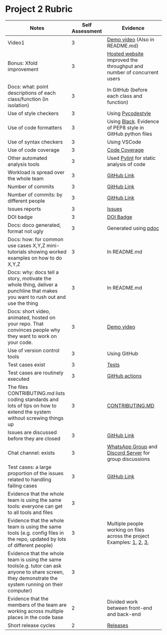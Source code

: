 
# Project 2 Rubric

|Notes|Self Assessment|Evidence|
|-----|-|---------|
|Video1|3|     [Demo video](https://drive.google.com/file/d/1U5LNl1cE1eTF9zviGfF5Q9E83D4w1NIV/view?usp=share_link) (Also in README.md)        |
|Bonus: Xfold improvement|3|[Hosted website](http://44.204.178.112:5000/) improved the throughput and number of concurrent users|
|Docs: what: point descriptions of each class/function (in isolation)|3|	In GitHub (before each class and function)|
|Use of style checkers|3|Using [Pycodestyle](https://pypi.org/project/pep8/)|
|Use of code formatters|3|Using [Black](https://black.readthedocs.io/en/stable/). Evidence of PEP8 style in GitHub python files|
|Use of syntax checkers|3|Using VSCode|
|Use of code coverage|3|[Code Coverage](https://drive.google.com/file/d/1oO6JZ_l4851oo6Akqr53Kv9ANjqwhcnr/view?usp=share_link)|
|Other automated analysis tools|3|Used [Pylint](https://pylint.pycqa.org/en/latest/) for static analysis of code|
|Workload is spread over the whole team|3|[GitHub Link](https://github.com/akshat22/campus-job-review-system/pulse)|
|Number of commits|3|[GitHub Link](https://github.com/akshat22/campus-job-review-system)|
|Number of commits: by different people|3|[GitHub Link](https://github.com/akshat22/campus-job-review-system/pulse)|
|Issues reports|3|[Issues](https://github.com/akshat22/campus-job-review-system/issues)|
|DOI badge|3|[DOI Badge](https://zenodo.org/badge/latestdoi/571841941)|
|Docs: doco generated, format not ugly|3|Generated using [pdoc](/docs/)|
|Docs: how: for common use cases X,Y,Z mini-tutorials showing worked examples on how to do X,Y,Z|3| In README.md|
|Docs: why: docs tell a story, motivate the whole thing, deliver a punchline that makes you want to rush out and use the thing|3|In README.md|
|Docs: short video, animated, hosted on your repo. That convinces people why they want to work on your code.|3|[Demo video](https://drive.google.com/file/d/1U5LNl1cE1eTF9zviGfF5Q9E83D4w1NIV/view?usp=share_link)|
|Use of version control tools|3|Using GitHub|
|Test cases exist|3|[Tests](https://github.com/akshat22/campus-job-review-system/tree/main/tests)|
|Test cases are routinely executed|3|[GitHub actions](https://github.com/akshat22/campus-job-review-system/actions)|
|The files CONTRIBUTING.md lists coding standards and lots of tips on how to extend the system without screwing things up|3|[CONTRIBUTING.MD](https://github.com/akshat22/campus-job-review-system#contribution-code-of-conduct)|
|Issues are discussed before they are closed|3|[GitHub Link](https://github.com/akshat22/campus-job-review-system/issues?q=is%3Aissue+is%3Aclosed)|
|Chat channel: exists|3|[WhatsApp Group](https://drive.google.com/file/d/1KBVUrJFzkLkdwxDof1RLWWovKQPcfohr/view?usp=share_link) and [Discord Server](https://drive.google.com/file/d/1hJyumk-VMGdoJKOBiQ9zA6T7Mkp2MPPC/view?usp=sharing) for group discussions|
|Test cases: a large proportion of the issues related to handling failing cases|3|[GitHub Link](https://github.com/akshat22/campus-job-review-system/issues?q=is%3Aissue+is%3Aclosed)|
|Evidence that the whole team is using the same tools: everyone can get to all tools and files|3||
|Evidence that the whole team is using the same tools (e.g. config files in the repo, updated by lots of different people)|3|Multiple people working on files across the project Examples: [1](app/routes.py), [2](app/models.py), [3](README.md),|
|Evidence that the whole team is using the same tools(e.g. tutor can ask anyone to share screen, they demonstrate the system running on their computer)|3||
|Evidence that the members of the team are working across multiple places in the code base|2| Divided work between front-end and back-end|
|Short release cycles|2|[Releases](https://github.com/akshat22/campus-job-review-system/releases)|
